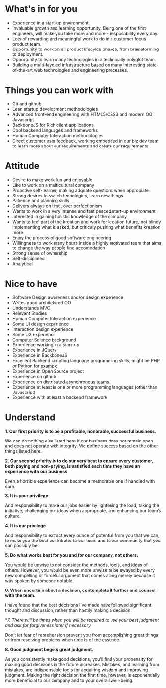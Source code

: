 What's in for you
=====
- Experience in a start-up environment.
- Invaluable growth and learning opportunity. Being one of the first engineers, will make you take more and more - resposability every day.
- Lots of rewarding and meaningful work to do in a customer focus product team.
- Opportunity to work on all product lifecylce phases, from brainstorming to deployment.
- Opportunity to learn many technologies in a technically polyglot team.
- Building a multi-layered infrastructure based on many interesting state-of-the-art web technologies and engineering processes.

Things you can work with
=====
- Git and github.
- Lean startup development methodologies
- Advanced front-end engineering with HTML5/CSS3 and modern OO Javascript
- BackboneJS for Rich client applications
- Cool backend languages and frameworks
- Human Computer Interaction methodologies
- Direct customer user feedback, working embedded in our biz dev team to learn more about our requirements and create our requirements

Attitude
=====
- Desire to make work fun and enjoyable
- Like to work on a multicultural company
- Proactive self-learner, making adquate questions when appropiate
- Strong desires to switch tecnologies, learn new things
- Patience and planning skills
- Delivers always on time, over perfectionism
- Wants to work in a very intense and fast peaced start-up environment
- Interested in gaining holistic knowledge of the company
- Wants to feel part of the kreation and work for kreation future, not blindy implementing what is asked, but criticaly pushing what benefits kreation more
- Enjoy the process of good software engineering
- Willingness to work many hours inside a highly motivated team that aims to change the way people find accomodation
- Strong sense of ownership
- Self-disciplined
- Analytical

Nice to have
=====
- Software Design awareness and/or design experience
- Writes good architetured OO
- Understands MVC
- Relevant Studies
- Human Computer Interaction experience
- Some UI design experience
- Interaction design experience
- Some UX experience
- Computer Science background
- Experience working in a start-up
- Experience in JQuery
- Experience in BackboneJS
- Excellent Backend scripting language programming skills, might be PHP or Python for example
- Experience in Open Source project
- Experience on github
- Experience on distributed asynchronous teams.
- Experience at least in one or more programming languages (other than Javascript)
- Experience with at least a backend framework

Understand
=====

**1. Our first priority is to be a profitable, honorable, successful business.**

We can do nothing else listed here if our business does not remain open and does not operate with integrity. We define success based on the other things listed here.

**2. Our second priority is to do our very best to ensure every customer, both paying and non-paying, is satisfied each time they have an experience with our business**

Even a horrible experience can become a memorable one if handled with care.

**3. It is your privilege** 

And responsibility to make our jobs easier by lightening the load, taking the initiative, challenging our ideas when appropriate, and enhancing our team’s culture.

**4. It is our privilege**

And responsibility to extract every ounce of potential from you that we can, to make you the best contributor to our team and to our community that you can possibly be.

**5. Do what works best for you and for our company, not others.** 

You would be unwise to not consider the methods, tools, and ideas of others. However, you would be even more unwise to be swayed by every new compelling or forceful argument that comes along merely because it was spoken by someone notable.

**6. When uncertain about a decision, contemplate it further and counsel with the team.**

I have found that the best decisions I’ve made have followed significant thought and discussion, rather than hastily making a decision.

**7. There will be times when you will be required to use your best judgment and ask for forgiveness later if necessary.*

Don’t let fear of reprehension prevent you from accomplishing great things or from resolving problems when time is of the essence.

**8. Good judgment begets great judgment.** 

As you consistently make good decisions, you’ll find your propensity for making good decisions in the future increases. Mistakes, and learning from mistakes, are indispensable tools for acquiring wisdom and improving judgment. Making the right decision the first time, however, is exponentially more beneficial to our company and to your overall well-being.

